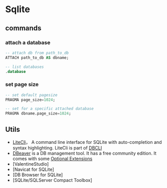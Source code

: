 # Sqlite


## commands

### attach a database

```sql
-- attach db from path_to_db
ATTACH path_to_db AS dbname;

-- list databases
.database
```

### set page size

```sql
-- set default pagesize
PRAGMA page_size=1024;

-- set for a specific attached database
PRAGMA dbname.page_size=1024;
```

## Utils

* [LiteCli](https://litecli.com/)， A command line interface for SQLite with auto-completion and syntax highlighting. LiteCli is part of [DBCLI](https://www.dbcli.com/)
* [DBeaver](https://dbeaver.io) is a DB management tool. It has a free community edition. It comes with some [Optional Extensions](https://github.com/dbeaver/dbeaver/wiki/Optional-extensions)
* [ValentineStudio]
* [Navicat for SQLite]
* [DB Browser for SQLite]
* [SQLite/SQLServer Compact Toolbox]